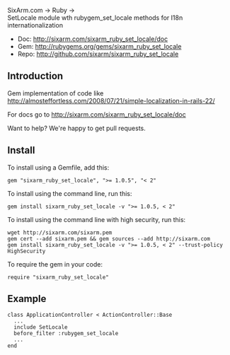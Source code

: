 SixArm.com → Ruby → <br> SetLocale module wth rubygem_set_locale methods for I18n internationalization

* Doc: <http://sixarm.com/sixarm_ruby_set_locale/doc>
* Gem: <http://rubygems.org/gems/sixarm_ruby_set_locale>
* Repo: <http://github.com/sixarm/sixarm_ruby_set_locale>
<!--HEADER-SHUT-->


## Introduction

Gem implementation of code like http://almosteffortless.com/2008/07/21/simple-localization-in-rails-22/

For docs go to <http://sixarm.com/sixarm_ruby_set_locale/doc>

Want to help? We're happy to get pull requests.


<!--INSTALL-OPEN-->

## Install

To install using a Gemfile, add this:

    gem "sixarm_ruby_set_locale", ">= 1.0.5", "< 2"

To install using the command line, run this:

    gem install sixarm_ruby_set_locale -v ">= 1.0.5, < 2"

To install using the command line with high security, run this:

    wget http://sixarm.com/sixarm.pem
    gem cert --add sixarm.pem && gem sources --add http://sixarm.com
    gem install sixarm_ruby_set_locale -v ">= 1.0.5, < 2" --trust-policy HighSecurity

To require the gem in your code:

    require "sixarm_ruby_set_locale"

<!--INSTALL-SHUT-->


## Example

    class ApplicationController < ActionController::Base
      ...
      include SetLocale
      before_filter :rubygem_set_locale
      ...
    end

